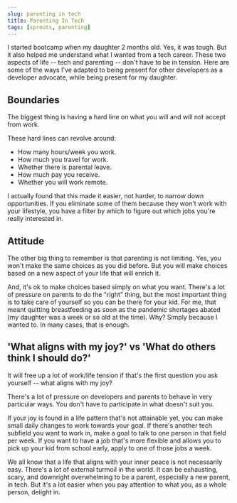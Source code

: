 ```yaml
---
slug: parenting in tech
title: Parenting In Tech
tags: [sprouts, parenting]
---
```


I started bootcamp when my daughter 2 months old. Yes, it was tough. But it also helped me understand what I wanted from a tech career. These two aspects of life -- tech and parenting -- don't have to be in tension. Here are some of the ways I've adapted to being present for other developers as a developer advocate, while being present for my daughter.

## Boundaries

The biggest thing is having a hard line on what you will and will not accept from work.

These hard lines can revolve around:

-   How many hours/week you work.
-   How much you travel for work.
-   Whether there is parental leave.
-   How much pay you receive.
-   Whether you will work remote.

I actually found that this made it easier, not harder, to narrow down opportunities. If you eliminate some of them because they won't work with your lifestyle, you have a filter by which to figure out which jobs you're really interested in.

## Attitude

The other big thing to remember is that parenting is not limiting. Yes, you won't make the same choices as you did before. But you will make choices based on a new aspect of your life that will enrich it.

And, it's ok to make choices based simply on what you want. There's a lot of pressure on parents to do the "right" thing, but the most important thing is to take care of yourself so you can be there for your kid. For me, that meant quitting breastfeeding as soon as the pandemic shortages abated (my daughter was a week or so old at the time). Why? Simply because I wanted to. In many cases, that is enough.

## 'What aligns with my joy?' vs 'What do others think I should do?'

It will free up a lot of work/life tension if that's the first question you ask yourself -- what aligns with my joy?

There's a lot of pressure on developers and parents to behave in very particular ways. You don't have to participate in what doesn't suit you.

If your joy is found in a life pattern that's not attainable yet, you can make small daily changes to work towards your goal. If there's another tech subfield you want to work in, make a goal to talk to one person in that field per week. If you want to have a job that's more flexible and allows you to pick up your kid from school early, apply to one of those jobs a week.

We all know that a life that aligns with your inner peace is not necessarily easy. There's a lot of external turmoil in the world. It can be exhausting, scary, and downright overwhelming to be a parent, especially a new parent, in tech. But it's a lot easier when you pay attention to what you, as a whole person, delight in.
